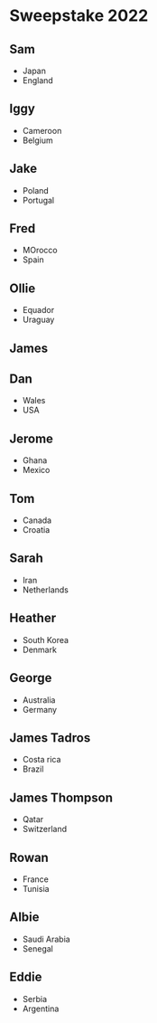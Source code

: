 # Sweepstake 2022
## Sam
- Japan
- England

## Iggy
- Cameroon
- Belgium
## Jake
- Poland
- Portugal

## Fred
- MOrocco
- Spain

## Ollie
- Equador
- Uraguay 
## James

## Dan
- Wales
- USA

## Jerome
- Ghana
- Mexico

## Tom
- Canada
- Croatia

## Sarah
- Iran
- Netherlands
## Heather
- South Korea
- Denmark

## George 
- Australia
- Germany
## James  Tadros
- Costa rica
- Brazil
 
## James Thompson
- Qatar
- Switzerland

## Rowan
- France
- Tunisia

## Albie
- Saudi Arabia
- Senegal

## Eddie
- Serbia
- Argentina
